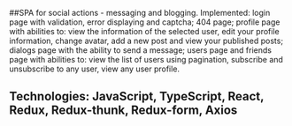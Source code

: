##SPA for social actions - messaging and blogging. Implemented: login page with validation, error displaying and captcha; 404 page; profile page with abilities to: view the information of the selected user, edit your profile information, change avatar, add a new post and view your published posts; dialogs page with the ability to send a message; users page and friends page with abilities to: view the list of users using pagination, subscribe and unsubscribe to any user, view any user profile.
## Technologies: JavaScript, TypeScript, React, Redux, Redux-thunk, Redux-form, Axios